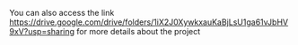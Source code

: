 You can also access the link https://drive.google.com/drive/folders/1iX2J0XywkxauKaBjLsU1ga61vJbHV9xV?usp=sharing for more details about the project
